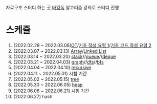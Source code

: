 자료구조 스터디 하는 곳
[바킹독](https://blog.encrypted.gg/) 알고리즘 강의로 스터디 진행

# 스케쥴
1. (2022.02.28 ~ 2022.03.06)[OT](https://blog.encrypted.gg/921?category=773649)/[기초 작성 요령 1](https://blog.encrypted.gg/922?category=773649)/[기초 코드 작성 요령 2](https://blog.encrypted.gg/923?category=773649)
2. (2022.03.07 ~ 2022.03.13) [Array](https://blog.encrypted.gg/927?category=773649)/[Linked List](https://blog.encrypted.gg/932?category=773649)
3. (2022.03.14 ~ 2022.03.20)  [stack](https://blog.encrypted.gg/933?category=773649)//[queue](https://blog.encrypted.gg/934?category=773649)//[deque](https://blog.encrypted.gg/935?category=773649)
4. (2022.03.21 ~ 2022.04.03)  [graph](https://blog.encrypted.gg/1016?category=773649)//[dfs](https://blog.encrypted.gg/942?category=773649)//[bfs](https://blog.encrypted.gg/941?category=773649)
5. (2022.04.04 ~ 2022.04.10)  [recursive](https://blog.encrypted.gg/943?category=773649)
6. (2022.04.11 ~ 2022.05.01) 시험 기간
7. (2022.05.02 ~ 2022.05.15)  [tree](https://blog.encrypted.gg/1019?category=773649)
8. (2022.05.30 ~ 2022.06.05)  [heap](https://blog.encrypted.gg/1015?category=773649)
9. (2022.06.06 ~ 2022.06.21) 시험 기간
10. (2022.06.27)             hash
